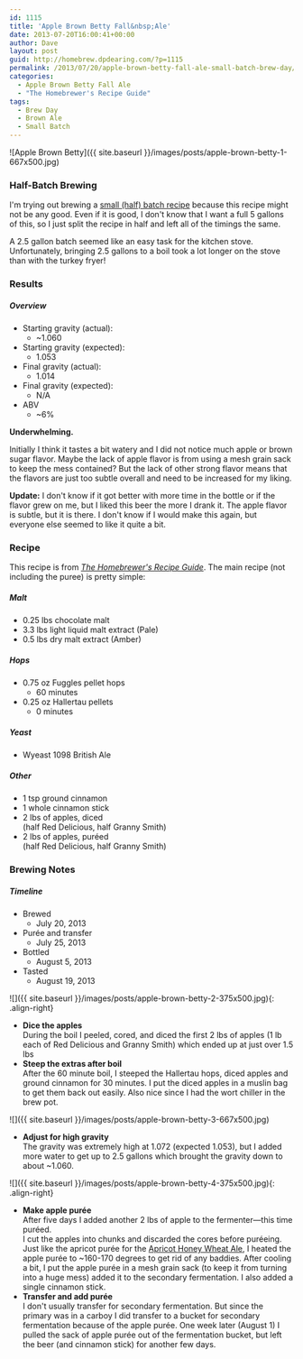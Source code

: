 ```yaml
---
id: 1115
title: 'Apple Brown Betty Fall&nbsp;Ale'
date: 2013-07-20T16:00:41+00:00
author: Dave
layout: post
guid: http://homebrew.dpdearing.com/?p=1115
permalink: /2013/07/20/apple-brown-betty-fall-ale-small-batch-brew-day/
categories:
  - Apple Brown Betty Fall Ale
  - "The Homebrewer's Recipe Guide"
tags:
  - Brew Day
  - Brown Ale
  - Small Batch
---
```

![Apple Brown Betty]({{ site.baseurl }}/images/posts/apple-brown-betty-1-667x500.jpg)

### Half-Batch Brewing

I'm trying out brewing a [small (half) batch recipe](http://byo.com/stories/item/1378-small-scale-brewing) because this recipe might not be any good. Even if it is good, I don't know that I want a full 5 gallons of this, so I just split the recipe in half and left all of the timings the same.

A 2.5 gallon batch seemed like an easy task for the kitchen stove. Unfortunately, bringing 2.5 gallons to a boil took a lot longer on the stove than with the turkey fryer!

<!--more-->

### Results

##### Overview

  * Starting gravity (actual): 
      * ~1.060
  * Starting gravity (expected): 
      * 1.053
  * Final gravity (actual): 
      * 1.014
  * Final gravity (expected): 
      * N/A
  * ABV 
      * ~6% 

**Underwhelming.**

Initially I think it tastes a bit watery and I did not notice much apple or brown sugar flavor. Maybe the lack of apple flavor is from using a mesh grain sack to keep the mess contained? But the lack of other strong flavor means that the flavors are just too subtle overall and need to be increased for my liking.

**Update:** I don't know if it got better with more time in the bottle or if the flavor grew on me, but I liked this beer the more I drank it. The apple flavor is subtle, but it is there. I don't know if I would make this again, but everyone else seemed to like it quite a bit.

### Recipe

This recipe is from [_The Homebrewer's Recipe Guide_](http://www.amazon.com/gp/product/0684829215/ref=as_li_qf_sp_asin_il_tl?ie=UTF8&camp=1789&creative=9325&creativeASIN=0684829215&linkCode=as2&tag=seatthomeb-20&linkId=LYRBZP5QN7XKUUPI). The main recipe (not including the puree) is pretty simple:

##### Malt

  * 0.25 lbs chocolate malt
  * 3.3 lbs light liquid malt extract (Pale)
  * 0.5 lbs dry malt extract (Amber)

##### Hops

  * 0.75 oz Fuggles pellet hops 
      * 60 minutes
  * 0.25 oz Hallertau pellets 
      * 0 minutes

##### Yeast

  * Wyeast 1098 British Ale

##### Other

  * 1 tsp ground cinnamon
  * 1 whole cinnamon stick
  * 2 lbs of apples, diced  
    (half Red Delicious, half Granny Smith)
  * 2 lbs of apples, puréed  
    (half Red Delicious, half Granny Smith) 

### Brewing Notes

##### Timeline

  * Brewed 
      * July 20, 2013
  * Purée and transfer 
      * July 25, 2013
  * Bottled 
      * August 5, 2013
  * Tasted 
      * August 19, 2013 

![]({{ site.baseurl }}/images/posts/apple-brown-betty-2-375x500.jpg){: .align-right}

* **Dice the apples**  
  During the boil I peeled, cored, and diced the first 2 lbs of apples (1 lb each of Red Delicious and Granny Smith) which ended up at just over 1.5 lbs
* **Steep the extras after boil**  
  After the 60 minute boil, I steeped the Hallertau hops, diced apples and ground cinnamon for 30 minutes. I put the diced apples in a muslin bag to get them back out easily. Also nice since I had the wort chiller in the brew pot.

![]({{ site.baseurl }}/images/posts/apple-brown-betty-3-667x500.jpg)

* **Adjust for high gravity**  
  The gravity was extremely high at 1.072 (expected 1.053), but I added more water to get up to 2.5 gallons which brought the gravity down to about ~1.060.

![]({{ site.baseurl }}/images/posts/apple-brown-betty-4-375x500.jpg){: .align-right}

* **Make apple purée**  
  After five days I added another 2 lbs of apple to the fermenter—this time puréed.   
  I cut the apples into chunks and discarded the cores before puréeing. Just like the apricot purée for the [Apricot Honey Wheat Ale](/2013/06/09/apricot-honey-wheat-ale-brewday), I heated the apple purée to ~160-170 degrees to get rid of any baddies. After cooling a bit, I put the apple purée in a mesh grain sack (to keep it from turning into a huge mess) added it to the secondary fermentation. I also added a single cinnamon stick.   
* **Transfer and add purée**  
  I don't usually transfer for secondary fermentation. But since the primary was in a carboy I did transfer to a bucket for secondary fermentation because of the apple purée. One week later (August 1) I pulled the sack of apple purée out of the fermentation bucket, but left the beer (and cinnamon stick) for another few days.
